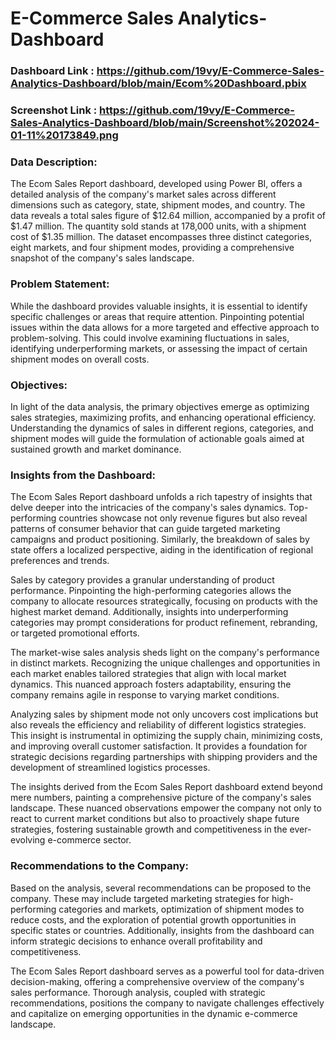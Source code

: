 

# E-Commerce Sales Analytics-Dashboard

### Dashboard Link : https://github.com/19vy/E-Commerce-Sales-Analytics-Dashboard/blob/main/Ecom%20Dashboard.pbix

### Screenshot Link : https://github.com/19vy/E-Commerce-Sales-Analytics-Dashboard/blob/main/Screenshot%202024-01-11%20173849.png

### Data Description:

The Ecom Sales Report dashboard, developed using Power BI, offers a detailed analysis of the company's market sales across different dimensions such as category, state, shipment modes, and country. The data reveals a total sales figure of $12.64 million, accompanied by a profit of $1.47 million. The quantity sold stands at 178,000 units, with a shipment cost of $1.35 million. The dataset encompasses three distinct categories, eight markets, and four shipment modes, providing a comprehensive snapshot of the company's sales landscape.

### Problem Statement:

While the dashboard provides valuable insights, it is essential to identify specific challenges or areas that require attention. Pinpointing potential issues within the data allows for a more targeted and effective approach to problem-solving. This could involve examining fluctuations in sales, identifying underperforming markets, or assessing the impact of certain shipment modes on overall costs.

### Objectives:

In light of the data analysis, the primary objectives emerge as optimizing sales strategies, maximizing profits, and enhancing operational efficiency. Understanding the dynamics of sales in different regions, categories, and shipment modes will guide the formulation of actionable goals aimed at sustained growth and market dominance.

### Insights from the Dashboard:

The Ecom Sales Report dashboard unfolds a rich tapestry of insights that delve deeper into the intricacies of the company's sales dynamics. Top-performing countries showcase not only revenue figures but also reveal patterns of consumer behavior that can guide targeted marketing campaigns and product positioning. Similarly, the breakdown of sales by state offers a localized perspective, aiding in the identification of regional preferences and trends.

Sales by category provides a granular understanding of product performance. Pinpointing the high-performing categories allows the company to allocate resources strategically, focusing on products with the highest market demand. Additionally, insights into underperforming categories may prompt considerations for product refinement, rebranding, or targeted promotional efforts.

The market-wise sales analysis sheds light on the company's performance in distinct markets. Recognizing the unique challenges and opportunities in each market enables tailored strategies that align with local market dynamics. This nuanced approach fosters adaptability, ensuring the company remains agile in response to varying market conditions.

Analyzing sales by shipment mode not only uncovers cost implications but also reveals the efficiency and reliability of different logistics strategies. This insight is instrumental in optimizing the supply chain, minimizing costs, and improving overall customer satisfaction. It provides a foundation for strategic decisions regarding partnerships with shipping providers and the development of streamlined logistics processes.

The insights derived from the Ecom Sales Report dashboard extend beyond mere numbers, painting a comprehensive picture of the company's sales landscape. These nuanced observations empower the company not only to react to current market conditions but also to proactively shape future strategies, fostering sustainable growth and competitiveness in the ever-evolving e-commerce sector.

### Recommendations to the Company:

Based on the analysis, several recommendations can be proposed to the company. These may include targeted marketing strategies for high-performing categories and markets, optimization of shipment modes to reduce costs, and the exploration of potential growth opportunities in specific states or countries. Additionally, insights from the dashboard can inform strategic decisions to enhance overall profitability and competitiveness.

The Ecom Sales Report dashboard serves as a powerful tool for data-driven decision-making, offering a comprehensive overview of the company's sales performance. Thorough analysis, coupled with strategic recommendations, positions the company to navigate challenges effectively and capitalize on emerging opportunities in the dynamic e-commerce landscape.
